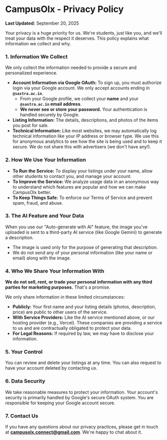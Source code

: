 # CampusOlx - Privacy Policy

**Last Updated:** September 20, 2025

Your privacy is a huge priority for us. We're students, just like you, and we'll treat your data with the respect it deserves. This policy explains what information we collect and why.

### 1. Information We Collect

We only collect the information needed to provide a secure and personalized experience.

*   **Account Information via Google OAuth:** To sign up, you must authorize login via your Google account. We only accept accounts ending in **`@sastra.ac.in`**.
    *   From your Google profile, we collect your **name** and your **`@sastra.ac.in` email address**.
    *   **We never see or store your password.** Your authentication is handled securely by Google.
*   **Listing Information:** The details, descriptions, and photos of the items you post for sale.
*   **Technical Information:** Like most websites, we may automatically log technical information like your IP address or browser type. We use this for anonymous analytics to see how the site is being used and to keep it secure. We do not share this with advertisers (we don't have any!).

### 2. How We Use Your Information

*   **To Run the Service:** To display your listings under your name, allow other students to contact you, and manage your account.
*   **To Improve the Service:** We analyze usage data in an anonymous way to understand which features are popular and how we can make CampusOlx better.
*   **To Keep Things Safe:** To enforce our Terms of Service and prevent spam, fraud, and abuse.

### 3. The AI Feature and Your Data

When you use our "Auto-generate with AI" feature, the image you've uploaded is sent to a third-party AI service (like Google Gemini) to generate a description.

*   The image is used only for the purpose of generating that description.
*   We do not send any of your personal information (like your name or email) along with the image.

### 4. Who We Share Your Information With

**We do not sell, rent, or trade your personal information with any third parties for marketing purposes.** That's a promise.

We only share information in these limited circumstances:
*   **Publicly:** Your first name and your listing details (photos, description, price) are public to other users of the service.
*   **With Service Providers:** Like the AI service mentioned above, or our hosting provider (e.g., Vercel). These companies are providing a service to us and are contractually obligated to protect your data.
*   **For Legal Reasons:** If required by law, we may have to disclose your information.

### 5. Your Control

You can review and delete your listings at any time. You can also request to have your account deleted by contacting us.

### 6. Data Security

We take reasonable measures to protect your information. Your account's security is primarily handled by Google's secure OAuth system. You are responsible for keeping your Google account secure.

### 7. Contact Us

If you have any questions about our privacy practices, please get in touch at **campusolx.connect@gmail.com**. We're happy to chat about it.
